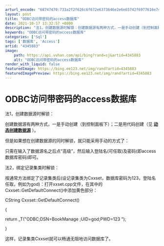 ```yaml
---
arturl_encode: "68747470:733a2f2f626c6f672e6373646e2e6e65742f6977616e746e6f:6e2f61727469636c652f64657461696c732f34333435383833"
layout: post
title: "ODBC访问带密码的access数据库"
date: 2021-10-17 13:32:57 +0800
description: "法1，创建数据源时解锁：创建数据源有两种方式，一是手动创建（到控制面板下）；二是用代码创建（见 动态"
keywords: "ODBC访问带密码的access数据库"
categories: ['Sql']
tags: ['数据库', 'Access']
artid: "4345883"
image:
    path: https://api.vvhan.com/api/bing?rand=sj&artid=4345883
    alt: "ODBC访问带密码的access数据库"
render_with_liquid: false
featuredImage: https://bing.ee123.net/img/rand?artid=4345883
featuredImagePreview: https://bing.ee123.net/img/rand?artid=4345883
---
```


# ODBC访问带密码的access数据库

法1，创建数据源时解锁：

创建数据源有两种方式，一是手动创建（到控制面板下）；二是用代码创建（见
[**动态创建数据源**](http://blog.csdn.net/iwantnon/archive/2009/07/14/4345917.aspx)
）。

但是如果想在创建数据源的同时解锁，就只能采用手动的方式了：

只需在输入了数据源名之后点“高级”，然后输入登陆名(可任取)及密码(即access数据库密码)即可。

法2，绑定记录集类时解锁：

按通常方法绑定了记录集类后(设记录集类为Cxxset，数据库密码为123，登陆名任取，例如为god)：打开xxset.cpp文件，在其中的Cxxset::GetDefaultConnect()中添加黄色部分：

CString Cxxset::GetDefaultConnect()
  
{
  
return \_T("ODBC;DSN=BookManage
;UID=god;PWD=123
");
  
}

这样，记录集类Cxxset就可以畅通无阻地访问数据库了。
